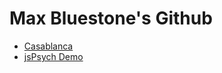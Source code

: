 # Max Bluestone's Github

- [Casablanca](https://mbluestone.github.io/jspsych/Casablanca/CasablancaInLab.html)
- [jsPsych Demo](https://mbluestone/github.io/jspsych/jspsych_demo/jspsych_demo.html)
